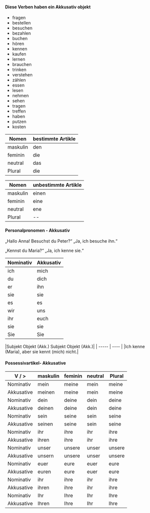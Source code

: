 #### Diese Verben haben ein Akkusativ objekt 

- fragen 
- bestellen
- besuchen
- bezahlen
- buchen
- hören
- kennen
- kaufen
- lernen
- brauchen
- trinken
- verstehen
- zählen
- essen
- lesen
- nehmen
- sehen
- tragen
- treffen
- haben
- putzen
- kosten

| Nomen | bestimmte Artikle |
| ----- | ---- |
| maskulin | den |
| feminin | die |
| neutral | das |
| Plural | die |

| Nomen | unbestimmte Artikle |
| ----- | ---- |
| maskulin | einen |
| feminin | eine |
| neutral | ene|
| Plural | -- |

#### Personalpronomen - Akkusativ

„Hallo Anna! Besuchst du Peter?“
„Ja, ich besuche ihn.“

„Kennst du Maria?“
„Ja, ich kenne sie.“

| Nominativ | Akkusativ |
| ----- | ---- |
| ich | mich |
| du | dich |
| er | ihn |
| sie | sie | 
| es | es |
| wir | uns | 
| ihr | euch |
| sie | sie |
| Sie | Sie |


|Subjekt Objekt (Akk.) Subjekt Objekt (Akk.)|
| ----- | ---- |
|Ich kenne (Maria), aber sie kennt (mich) nicht.|

#### Possessivartikel- Akkusative

| V / > | maskulin | feminin | neutral | Plural |
|-----    | ----- | ---- | ----- | ---- |
|Nominativ|mein|meine|mein|meine|
|Akkusative|meinen|meine|mein|meine|
|Nominativ|dein|deine|dein|deine|
|Akkusative|deinen|deine|dein|deine|
|Nominativ|sein|seine|sein|seine|
|Akkusative|seinen|seine|sein|seine|
|Nominativ|ihr|ihre|ihr|ihre|
|Akkusative|ihren|ihre|ihr|ihre|
|Nominativ|unser|unsere|unser|unsere|
|Akkusative|unsern|unsere|unser|unsere|
|Nominativ|euer|eure|euer|eure|
|Akkusative|euren|eure|euer|eure|
|Nominativ|ihr|ihre|ihr|ihre|
|Akkusative|ihren|ihre|ihr|ihre|
|Nominativ|Ihr|Ihre|Ihr|Ihre|
|Akkusative|Ihren|Ihre|Ihr|Ihre|